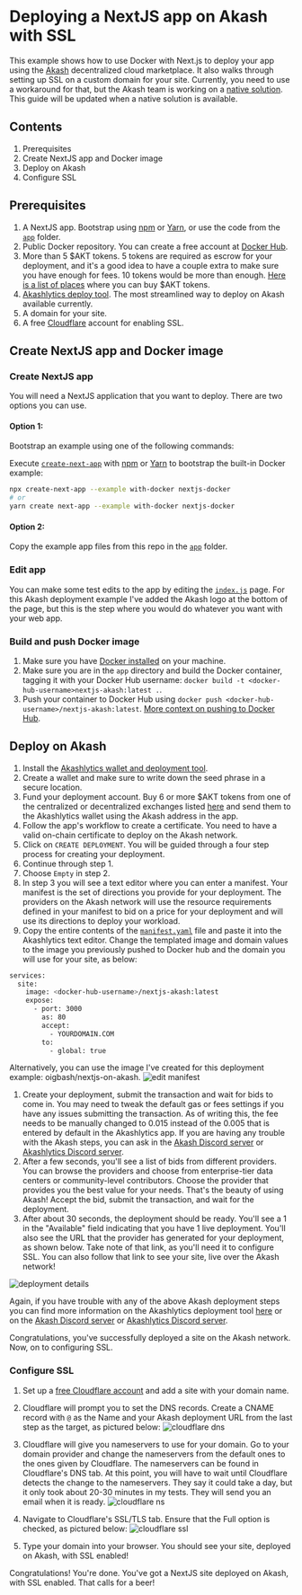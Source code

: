 # Deploying a NextJS app on Akash with SSL

This example shows how to use Docker with Next.js to deploy your app using the [Akash](https://akash.network) decentralized cloud marketplace. It also walks through setting up SSL on a custom domain for your site. Currently, you need to use a workaround for that, but the Akash team is working on a [native solution](https://akash.network/roadmap?feature=x-509-ssl-support). This guide will be updated when a native solution is available.

## Contents

1. Prerequisites
1. Create NextJS app and Docker image
1. Deploy on Akash
1. Configure SSL

## Prerequisites

1. A NextJS app. Bootstrap using [npm](https://docs.npmjs.com/getting-started) or [Yarn](https://classic.yarnpkg.com/en/package/create-next-app), or use the code from the [`app`](https://github.com/OIGbash/nextjs-on-akash/tree/main/app) folder.
1. Public Docker repository. You can create a free account at [Docker Hub](https://hub.docker.com/).
1. More than 5 $AKT tokens. 5 tokens are required as escrow for your deployment, and it's a good idea to have a couple extra to make sure you have enough for fees. 10 tokens would be more than enough. [Here is a list of places](https://akash.network/token) where you can buy $AKT tokens.
1. [Akashlytics deploy tool](https://www.akashlytics.com/deploy). The most streamlined way to deploy on Akash available currently.
1. A domain for your site.
1. A free [Cloudflare](https://dash.cloudflare.com/sign-up) account for enabling SSL.


## Create NextJS app and Docker image

### Create NextJS app

You will need a NextJS application that you want to deploy. There are two options you can use.

#### Option 1:
Bootstrap an example using one of the following commands:

Execute [`create-next-app`](https://github.com/vercel/next.js/tree/canary/packages/create-next-app) with [npm](https://docs.npmjs.com/cli/init) or [Yarn](https://yarnpkg.com/lang/en/docs/cli/create/) to bootstrap the built-in Docker example:

```bash
npx create-next-app --example with-docker nextjs-docker
# or
yarn create next-app --example with-docker nextjs-docker
```

#### Option 2:
Copy the example app files from this repo in the [`app`](https://github.com/OIGbash/nextjs-on-akash/tree/main/app) folder.

### Edit app

You can make some test edits to the app by editing the [`index.js`](https://github.com/OIGbash/nextjs-on-akash/blob/main/app/pages/index.js) page. For this Akash deployment example I've added the Akash logo at the bottom of the page, but this is the step where you would do whatever you want with your web app.

### Build and push Docker image

1. Make sure you have [Docker installed](https://docs.docker.com/get-docker/) on your machine.
1. Make sure you are in the `app` directory and build the Docker container, tagging it with your Docker Hub username: `docker build -t <docker-hub-username>nextjs-akash:latest .`.
1. Push your container to Docker Hub using `docker push <docker-hub-username>/nextjs-akash:latest`. [More context on pushing to Docker Hub](https://docs.docker.com/docker-hub/repos/).

## Deploy on Akash

1. Install the [Akashlytics wallet and deployment tool](https://www.akashlytics.com/deploy).
1. Create a wallet and make sure to write down the seed phrase in a secure location.
1. Fund your deployment account. Buy 6 or more $AKT tokens from one of the centralized or decentralized exchanges listed [here](https://akash.network/token) and send them to the Akashlytics wallet using the Akash address in the app.
1. Follow the app's workflow to create a certificate. You need to have a valid on-chain certificate to deploy on the Akash network.
1. Click on `CREATE DEPLOYMENT`. You will be guided through a four step process for creating your deployment.
1. Continue through step 1.
1. Choose `Empty` in step 2.
1. In step 3 you will see a text editor where you can enter a manifest. Your manifest is the set of directions you provide for your deployment. The providers on the Akash network will use the resource requirements defined in your manifest to bid on a price for your deployment and will use its directions to deploy your workload.
1. Copy the entire contents of the [`manifest.yaml`](https://github.com/OIGbash/nextjs-on-akash/blob/main/manifest.yaml) file and paste it into the Akashlytics text editor. Change the templated image and domain values to the image you previously pushed to Docker hub and the domain you will use for your site, as below:
```bash
services:
  site:
    image: <docker-hub-username>/nextjs-akash:latest
    expose:
      - port: 3000
        as: 80
        accept:
          - YOURDOMAIN.COM
        to:
          - global: true
```
Alternatively, you can use the image I've created for this deployment example: oigbash/nextjs-on-akash.
![edit manifest](/images/edit-manifest.png)

1. Create your deployment, submit the transaction and wait for bids to come in. You may need to tweak the default gas or fees settings if you have any issues submitting the transaction. As of writing this, the fee needs to be manually changed to 0.015 instead of the 0.005 that is entered by default in the Akashlytics app. If you are having any trouble with the Akash steps, you can ask in the [Akash Discord server](https://discord.gg/XaBNMkX5nn) or [Akashlytics Discord server](https://discord.gg/f46E78S3qw).
1. After a few seconds, you'll see a list of bids from different providers. You can browse the providers and choose from enterprise-tier data centers or community-level contributors. Choose the provider that provides you the best value for your needs. That's the beauty of using Akash! Accept the bid, submit the transaction, and wait for the deployment.
1. After about 30 seconds, the deployment should be ready. You'll see a 1 in the "Available" field indicating that you have 1 live deployment. You'll also see the URL that the provider has generated for your deployment, as shown below. Take note of that link, as you'll need it to configure SSL. You can also follow that link to see your site, live over the Akash network!

![deployment details](/images/deployment-details.png)

Again, if you have trouble with any of the above Akash deployment steps you can find more information on the Akashlytics deployment tool [here](https://docs.akash.network/guides/deploy) or on the [Akash Discord server](https://discord.gg/XaBNMkX5nn) or [Akashlytics Discord server](https://discord.gg/f46E78S3qw).

Congratulations, you've successfully deployed a site on the Akash network. Now, on to configuring SSL.

### Configure SSL

1. Set up a [free Cloudflare account](https://dash.cloudflare.com/sign-up) and add a site with your domain name.
1. Cloudflare will prompt you to set the DNS records. Create a CNAME record with `@` as the Name and your Akash deployment URL from the last step as the target, as pictured below:
![cloudflare dns](/images/cloudflare-dns.png)

1. Cloudflare will give you nameservers to use for your domain. Go to your domain provider and change the nameservers from the default ones to the ones given by Cloudflare. The nameservers can be found in Cloudflare's DNS tab. At this point, you will have to wait until Cloudflare detects the change to the nameservers. They say it could take a day, but it only took about 20-30 minutes in my tests. They will send you an email when it is ready.
![cloudflare ns](/images/cloudflare-nameservers.png)

1. Navigate to Cloudflare's SSL/TLS tab. Ensure that the Full option is checked, as pictured below:
![cloudflare ssl](/images/cloudflare-ssl.png)

1. Type your domain into your browser. You should see your site, deployed on Akash, with SSL enabled!

Congratulations! You're done. You've got a NextJS site deployed on Akash, with SSL enabled. That calls for a beer!
